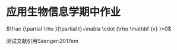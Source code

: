 # 应用生物信息学期中作业

$\frac {\partial \rho }{\partial t}+\nabla \cdot (\rho \mathbf {v} )=0$

测试文献引用Saenger:2017em